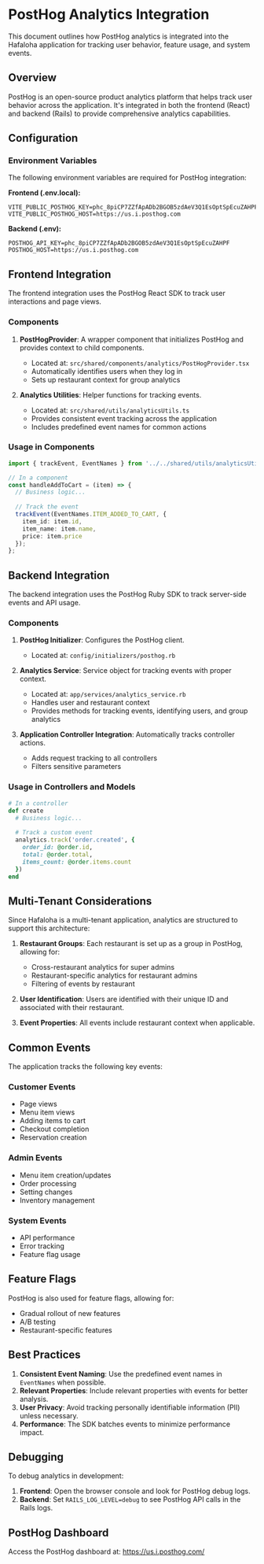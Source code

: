 # PostHog Analytics Integration

This document outlines how PostHog analytics is integrated into the Hafaloha application for tracking user behavior, feature usage, and system events.

## Overview

PostHog is an open-source product analytics platform that helps track user behavior across the application. It's integrated in both the frontend (React) and backend (Rails) to provide comprehensive analytics capabilities.

## Configuration

### Environment Variables

The following environment variables are required for PostHog integration:

**Frontend (.env.local):**
```
VITE_PUBLIC_POSTHOG_KEY=phc_8piCP7ZZfApADb2BGOB5zdAeV3Q1EsOptSpEcuZAHPF
VITE_PUBLIC_POSTHOG_HOST=https://us.i.posthog.com
```

**Backend (.env):**
```
POSTHOG_API_KEY=phc_8piCP7ZZfApADb2BGOB5zdAeV3Q1EsOptSpEcuZAHPF
POSTHOG_HOST=https://us.i.posthog.com
```

## Frontend Integration

The frontend integration uses the PostHog React SDK to track user interactions and page views.

### Components

1. **PostHogProvider**: A wrapper component that initializes PostHog and provides context to child components.
   - Located at: `src/shared/components/analytics/PostHogProvider.tsx`
   - Automatically identifies users when they log in
   - Sets up restaurant context for group analytics

2. **Analytics Utilities**: Helper functions for tracking events.
   - Located at: `src/shared/utils/analyticsUtils.ts`
   - Provides consistent event tracking across the application
   - Includes predefined event names for common actions

### Usage in Components

```typescript
import { trackEvent, EventNames } from '../../shared/utils/analyticsUtils';

// In a component
const handleAddToCart = (item) => {
  // Business logic...
  
  // Track the event
  trackEvent(EventNames.ITEM_ADDED_TO_CART, {
    item_id: item.id,
    item_name: item.name,
    price: item.price
  });
};
```

## Backend Integration

The backend integration uses the PostHog Ruby SDK to track server-side events and API usage.

### Components

1. **PostHog Initializer**: Configures the PostHog client.
   - Located at: `config/initializers/posthog.rb`

2. **Analytics Service**: Service object for tracking events with proper context.
   - Located at: `app/services/analytics_service.rb`
   - Handles user and restaurant context
   - Provides methods for tracking events, identifying users, and group analytics

3. **Application Controller Integration**: Automatically tracks controller actions.
   - Adds request tracking to all controllers
   - Filters sensitive parameters

### Usage in Controllers and Models

```ruby
# In a controller
def create
  # Business logic...
  
  # Track a custom event
  analytics.track('order.created', {
    order_id: @order.id,
    total: @order.total,
    items_count: @order.items.count
  })
end
```

## Multi-Tenant Considerations

Since Hafaloha is a multi-tenant application, analytics are structured to support this architecture:

1. **Restaurant Groups**: Each restaurant is set up as a group in PostHog, allowing for:
   - Cross-restaurant analytics for super admins
   - Restaurant-specific analytics for restaurant admins
   - Filtering of events by restaurant

2. **User Identification**: Users are identified with their unique ID and associated with their restaurant.

3. **Event Properties**: All events include restaurant context when applicable.

## Common Events

The application tracks the following key events:

### Customer Events
- Page views
- Menu item views
- Adding items to cart
- Checkout completion
- Reservation creation

### Admin Events
- Menu item creation/updates
- Order processing
- Setting changes
- Inventory management

### System Events
- API performance
- Error tracking
- Feature flag usage

## Feature Flags

PostHog is also used for feature flags, allowing for:
- Gradual rollout of new features
- A/B testing
- Restaurant-specific features

## Best Practices

1. **Consistent Event Naming**: Use the predefined event names in `EventNames` when possible.
2. **Relevant Properties**: Include relevant properties with events for better analysis.
3. **User Privacy**: Avoid tracking personally identifiable information (PII) unless necessary.
4. **Performance**: The SDK batches events to minimize performance impact.

## Debugging

To debug analytics in development:

1. **Frontend**: Open the browser console and look for PostHog debug logs.
2. **Backend**: Set `RAILS_LOG_LEVEL=debug` to see PostHog API calls in the Rails logs.

## PostHog Dashboard

Access the PostHog dashboard at: https://us.i.posthog.com/

